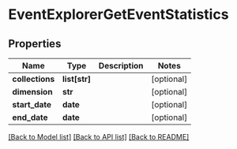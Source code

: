 # EventExplorerGetEventStatistics

## Properties
Name | Type | Description | Notes
------------ | ------------- | ------------- | -------------
**collections** | **list[str]** |  | [optional] 
**dimension** | **str** |  | [optional] 
**start_date** | **date** |  | [optional] 
**end_date** | **date** |  | [optional] 

[[Back to Model list]](../README.md#documentation-for-models) [[Back to API list]](../README.md#documentation-for-api-endpoints) [[Back to README]](../README.md)


